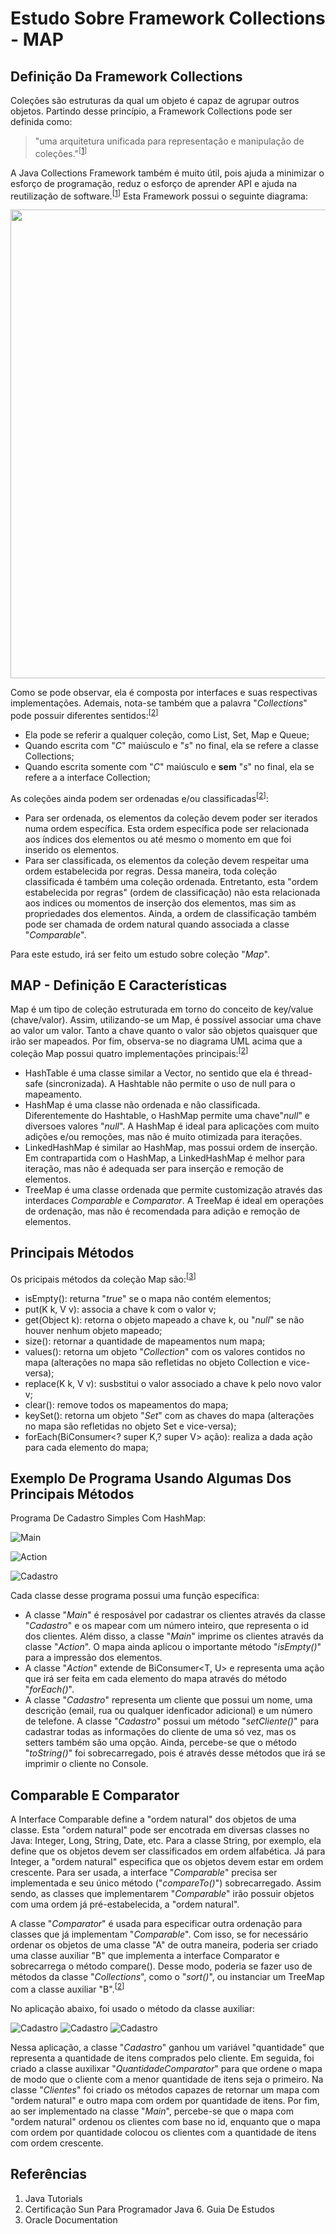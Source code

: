 # Estudo Sobre Framework Collections - MAP
## Definição Da Framework Collections  
Coleções são estruturas da qual um objeto é capaz de agrupar outros objetos. Partindo desse princípio, a Framework Collections pode ser definida como:
> "uma arquitetura unificada para representação e manipulação de coleções."<sup>[[1]]</sup>

A Java Collections Framework também é muito útil, pois ajuda a minimizar o esforço de programação, reduz o esforço de aprender API e ajuda na reutilização de software.<sup>[[1]]</sup> Esta Framework possui o seguinte diagrama:

 <p align="center">
  <img align="center" src="Imagens/Framework.png" width=750>  
</p>

Como se pode observar, ela é composta por interfaces e suas respectivas implementações. Ademais, nota-se também que a palavra "_Collections_" pode possuir diferentes sentidos:<sup>[[2]]</sup>
- Ela pode se referir a qualquer coleção, como List, Set, Map e Queue;
- Quando escrita com "_C_" maiúsculo e "_s_" no final, ela se refere a classe Collections;
- Quando escrita somente com "_C_" maiúsculo e **sem** "_s_" no final, ela se refere a a interface Collection;

As coleções ainda podem ser ordenadas e/ou classificadas<sup>[[2]]</sup>:

- Para ser ordenada, os elementos da coleção devem poder ser iterados numa ordem específica. Esta ordem específica pode ser relacionada aos índices dos elementos ou até mesmo o momento em que foi inserido os elementos.
- Para ser classificada, os elementos da coleção devem respeitar uma ordem estabelecida por regras. Dessa maneira, toda coleção classificada é também uma coleção ordenada. Entretanto, esta "ordem estabelecida por regras" (ordem de classificação) não esta relacionada aos indices ou momentos de inserção dos elementos, mas sim as propriedades dos elementos. Ainda, a ordem de classificação também pode ser chamada de ordem natural quando associada a classe "_Comparable_".

Para este estudo, irá ser feito um estudo sobre coleção "_Map_".

## MAP - Definição E Características
Map é um tipo de coleção estruturada em torno do conceito de key/value (chave/valor). Assim, utilizando-se um Map, é possível associar uma chave ao valor um valor. Tanto a chave quanto o valor são objetos quaisquer que irão ser mapeados. Por fim, observa-se no diagrama UML acima que a coleção Map possui quatro implementações principais:<sup>[[2]]</sup>
- HashTable é uma classe similar a Vector, no sentido que ela é thread-safe (sincronizada). A Hashtable não permite o uso de null para o mapeamento.
- HashMap é uma classe não ordenada e não classificada. Diferentemente do Hashtable, o HashMap permite uma chave"_null_" e diversoes valores "_null_". A HashMap é ideal para aplicações com muito adições e/ou remoções, mas não é muito otimizada para iterações.
- LinkedHashMap é similar ao HashMap, mas possui ordem de inserção. Em contrapartida com o HashMap, a LinkedHashMap é melhor para iteração, mas não é adequada ser para inserção e remoção de elementos.
- TreeMap é uma classe ordenada que permite customização através das interdaces _Comparable_ e _Comparator_. A TreeMap é ideal em operações de ordenação, mas não é recomendada para adição e remoção de elementos.

## Principais Métodos
Os pricipais métodos da coleção Map são:<sup>[[3]]</sup>
- isEmpty(): returna "_true_" se o mapa não contém elementos;
- put(K k, V v): associa a chave k com o valor v;
- get(Object k): retorna o objeto mapeado a chave k, ou "_null_" se não houver nenhum objeto mapeado;
- size(): retornar a quantidade de mapeamentos num mapa;
- values(): retorna um objeto "_Collection_" com os valores contidos no mapa (alterações no mapa são refletidas no objeto Collection e vice-versa);
- replace(K k, V v): susbstitui o valor associado a chave k pelo novo valor  v;
- clear(): remove todos os mapeamentos do mapa;
- keySet(): retorna um objeto "_Set_" com as chaves do mapa (alterações no mapa são refletidas no objeto Set e vice-versa);
- forEach(BiConsumer<? super K,? super V> ação): realiza a dada ação para cada elemento do mapa;

## Exemplo De Programa Usando Algumas Dos Principais Métodos

Programa De Cadastro Simples Com HashMap:

![Main](https://raw.githubusercontent.com/Henrique194/DevJava/main/Collections/Imagens/Main.png)

![Action](https://raw.githubusercontent.com/Henrique194/DevJava/main/Collections/Imagens/Action.png)

![Cadastro](https://raw.githubusercontent.com/Henrique194/DevJava/main/Collections/Imagens/Cadastro.png)

Cada classe desse programa possui uma função específica:
- A classe "_Main_" é resposável por cadastrar os clientes através da classe "_Cadastro_" e os mapear com um número inteiro, que representa o id dos clientes. Além disso, a classe "_Main_" imprime os clientes através da classe "_Action_". O mapa ainda aplicou o importante método "_isEmpty()_" para a impressão dos elementos.
- A classe "_Action_" extende de BiConsumer<T, U> e representa uma ação que irá ser feita em cada elemento do mapa através do método "_forEach()_".
- A classe "_Cadastro_" representa um cliente que possui um nome, uma descrição (email, rua ou qualquer idenficador adicional) e um número de telefone. A classe "_Cadastro_" possui um método "_setCliente()_" para cadastrar todas as informações do cliente de uma só vez, mas os setters também são uma opção. Ainda, percebe-se que o método "_toString()_" foi sobrecarregado, pois é através desse métodos que irá se imprimir o cliente no Console.


## Comparable E Comparator
A Interface Comparable define a "ordem natural" dos objetos de uma classe. Esta "ordem natural" pode ser encotrada em diversas classes no Java: Integer, Long, String, Date, etc. Para a classe String, por exemplo, ela define que os objetos devem ser classificados em ordem alfabética. Já para Integer, a "ordem natural" especifica que os objetos devem estar em ordem crescente. Para ser usada, a interface "_Comparable_" precisa ser implementada e seu único método ("_compareTo()_") sobrecarregado. Assim sendo, as classes que implementarem "_Comparable_" irão possuir objetos com uma ordem já pré-estabelecida, a "ordem natural". 

A classe "_Comparator_" é usada para especificar outra ordenação para classes que já implementam "_Comparable_". Com isso, se for necessário ordenar os objetos de uma classe "A" de outra maneira, poderia ser criado uma classe auxiliar "B" que implementa a interface Comparator e sobrecarrega o método compare(). Desse modo, poderia se fazer uso de métodos da classe "_Collections_", como o "_sort()_", ou instanciar um TreeMap com a classe auxiliar "B".<sup>[[2]]</sup>

No aplicação abaixo, foi usado o método da classe auxiliar:

![Cadastro](https://raw.githubusercontent.com/Henrique194/DevJava/main/Collections/Imagens/CompMain.png)
![Cadastro](https://raw.githubusercontent.com/Henrique194/DevJava/main/Collections/Imagens/Clientes.png)
![Cadastro](https://raw.githubusercontent.com/Henrique194/DevJava/main/Collections/Imagens/QuantidadeComparator.png)

Nessa aplicação, a classe "_Cadastro_" ganhou um variável "quantidade" que representa a quantidade de itens comprados pelo cliente. Em seguida, foi criado a classe auxilixar "_QuantidadeComparator_" para que ordene o mapa de modo que o cliente com a menor quantidade de itens seja o primeiro. Na classe "_Clientes_" foi criado os métodos capazes de retornar um mapa com "ordem natural" e outro mapa com ordem por quantidade de itens. Por fim, ao ser implementado na classe "_Main_", percebe-se que o mapa com "ordem natural" ordenou os clientes com base no id, enquanto que o mapa com ordem por quantidade colocou os clientes com a quantidade de itens com ordem crescente.

## Referências

1. Java Tutorials
2. Certificação Sun Para Programador Java 6. Guia De Estudos
3. Oracle Documentation

[1]: <https://docs.oracle.com/javase/tutorial/collections/intro/index.html>
[2]: <https://www.amazon.com.br/Certifica%C3%A7%C3%A3o-Para-Programador-Java-Estudos/dp/8576083035>
[3]: <https://docs.oracle.com/en/java/javase/16/docs/api/java.base/java/util/Map.html>
